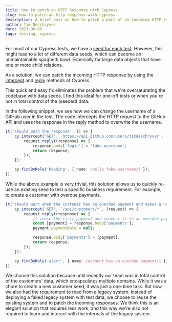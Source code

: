 ```yaml
---
title: How to patch an HTTP Response with Cypress
slug: how-to-patch-an-http-response-with-cypress
description: A brief post on how to patch a part of an incoming HTTP response
author: Tim Deschryver
date: 2021-06-08
tags: testing, cypress
---
```


For most of our Cypress tests, we have a [seed for each test](/blog/reseed-your-database-with-cypress).
However, this might lead to a lot of different data seeds, which can become an unmaintainable spaghetti bowl. Especially for large data objects that have one or more child relations.

As a solution, we can patch the incoming HTTP response by using the [intercept](https://docs.cypress.io/api/commands/intercept) and [reply](https://docs.cypress.io/api/commands/intercept#Providing-a-stub-response-with-req-reply) methods of Cypress.

This quick and easy fix eliminates the problem that we're oversaturating the codebase with data seeds.
I find this ideal for one-off tests or when you're not in total control of the (seeded) data.

In the following snippet, we see how we can change the username of a GitHub user in the test.
The code intercepts the HTTP request to the GitHub API and uses the response in the reply method to overwrite the username.

```ts
it('should path the response', () => {
	cy.intercept('GET', `https://api.github.com/users/timdeschryver`, (request) => {
		request.reply((response) => {
			response.body['login'] = 'fake-username';
			return response;
		});
	});

	cy.findByRole('heading', { name: /hello fake-username/i });
});
```

While the above example is very trivial, this solution allows us to quickly re-use an existing seed to test a specific business requirement. For example, to create a customer with overdue payments.

```ts
it('should warn when the customer has an overdue payment and makes a new order', () => {
	cy.intercept('GET', `/api/customers/*`, (request) => {
		request.reply((response) => {
			// reuse the first payment and convert it to an overdue payment
			const [payment] = response.body['payments'];
			payment.paymentDate = null;

			response.body['payments'] = [payment];
			return response;
		});
	});

	cy.findByRole('alert', { name: /account has an overdue payment/i });
});
```

We choose this solution because until recently our team was in total control of the customers' data, which encapsulates multiple domains.
While it was a chore to create a new customer seed, it was just a one-time task.
But now, we also had the requirement to read from a legacy system.
Instead of deploying a faked legacy system with test data, we choose to reuse the existing system and to patch the incoming responses. We think this is an elegant solution that requires less work, and this way we're also not required to learn and interact with the internals of the legacy system.
